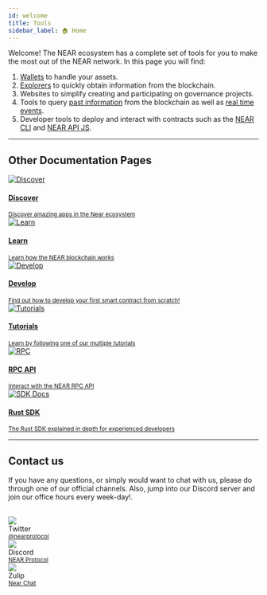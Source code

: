 ```yaml
---
id: welcome
title: Tools
sidebar_label: 🏠 Home
---
```


Welcome! The NEAR ecosystem has a complete set of tools for you to make the most out of the NEAR network.
In this page you will find:

1. [Wallets](https://www.mynearwallet.com/) to handle your assets.
2. [Explorers](explorer.md) to quickly obtain information from the blockchain.
3. Websites to simplify creating and participating on governance projects.
4. Tools to query [past information](indexer4explorer.md) from the blockchain as well as [real time events](events.md).
5. Developer tools to deploy and interact with contracts such as the [NEAR CLI](cli.md) and [NEAR API JS](near-api-js/cookbook.md).

<hr class="subsection" />

## Other Documentation Pages
<div class="row">
  <div class="col col--6">
    <a href="https://near.org/use-cases">
      <div class="card">
        <div class="card__image">
          <img src={require("@site/static/docs/assets/home/discover.png").default} alt="Discover" />
        </div>
        <div class="card__body">
          <h4>Discover</h4>
          <small>
            Discover amazing apps in the Near ecosystem
          </small>
        </div>
      </div>
    </a>
  </div>
  <div class="col col--6">
    <a href="/concepts/welcome">
      <div class="card">
        <div class="card__image">
          <img src={require("@site/static/docs/assets/home/learn.png").default} alt="Learn" />
        </div>
        <div class="card__body">
          <h4>Learn</h4>
          <small>
            Learn how the NEAR blockchain works
          </small>
        </div>
      </div>
    </a>
  </div>
  <div class="col col--6">
    <a href="/develop/welcome">
      <div class="card">
        <div class="card__image">
          <img src={require("@site/static/docs/assets/home/create.png").default} alt="Develop" />
        </div>
        <div class="card__body">
          <h4>Develop</h4>
          <small>
            Find out how to develop your first smart contract from scratch!
          </small>
        </div>
      </div>
    </a>
  </div>
  <div class="col col--6">
    <a href="/tutorials/welcome">
      <div class="card">
        <div class="card__image">
          <img src={require("@site/static/docs/assets/home/tutorials.png").default} alt="Tutorials" />
        </div>
        <div class="card__body">
          <h4>Tutorials</h4>
          <small>
            Learn by following one of our multiple tutorials
          </small>
        </div>
      </div>
    </a>
  </div>
  <div class="col col--6">
    <a href="/rpc/api/introduction">
      <div class="card">
        <div class="card__image">
          <img src={require("@site/static/docs/assets/home/rpc.png").default} alt="RPC" />
        </div>
        <div class="card__body">
          <h4>RPC API</h4>
          <small>
            Interact with the NEAR RPC API
          </small>
        </div>
      </div>
    </a>
  </div>
  <div class="col col--6">
      <a href="https://near-sdk.io">
        <div class="card">
          <div class="card__image">
            <img src={require("@site/static/docs/assets/home/sdk.png").default} alt="SDK Docs" />
          </div>
          <div class="card__body">
            <h4>Rust SDK</h4>
            <small>
              The Rust SDK explained in depth for experienced developers
            </small>
          </div>
        </div>
      </a>
    </div>
</div>

<hr class="subsection" />

## Contact us

If you have any questions, or simply would want to chat with us, please do through one of our official channels. Also, jump into our Discord server and join our office hours every week-day!.

<br/>

<div class="container">
  <div class="row">
    <div class="col col--2">
      <div class="avatar">
        <img
          class="avatar__photo"
          src={require("@site/static/docs/assets/home/twitter.png").default} />
        <div class="avatar__intro">
          <div class="avatar__name">Twitter</div>
          <small class="avatar__subtitle"><a href="https://twitter.com/@nearprotocol">@nearprotocol</a></small>
        </div>
      </div>
    </div>
    <div class="col col--2">
      <div class="avatar">
        <img
          class="avatar__photo"
          src={require("@site/static/docs/assets/home/discord.png").default} />
        <div class="avatar__intro">
          <div class="avatar__name">Discord</div>
          <small class="avatar__subtitle"><a href="https://discord.gg/kwYjDn4yka">NEAR Protocol</a></small>
        </div>
      </div>
    </div>
    <div class="col col--2">
      <div class="avatar">
        <img
          class="avatar__photo"
          src={require("@site/static/docs/assets/home/zulip.png").default} />
        <div class="avatar__intro">
          <div class="avatar__name">Zulip</div>
          <small class="avatar__subtitle"><a href="https://near.zulipchat.com/">Near Chat</a></small>
        </div>
      </div>
    </div>
  </div>
</div>
